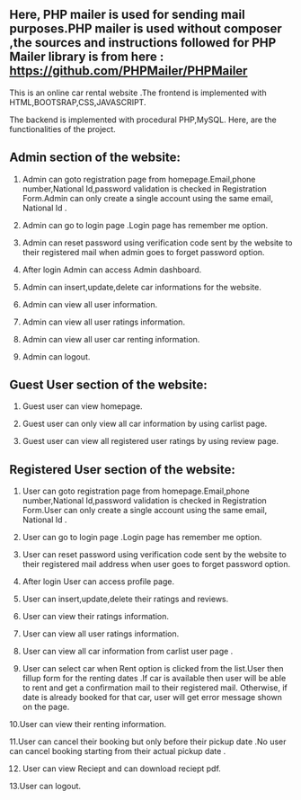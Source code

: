 Here, PHP mailer is used for sending mail purposes.PHP mailer is used without composer ,the sources and instructions followed for PHP Mailer library  is from here :
https://github.com/PHPMailer/PHPMailer
--------------------
This is an online car rental website .The frontend is implemented with HTML,BOOTSRAP,CSS,JAVASCRIPT.

The backend is implemented with procedural PHP,MySQL.
Here, are the functionalities of the project.

Admin section of the website:
-------------------
1. Admin can goto registration page from homepage.Email,phone number,National Id,password validation is checked in Registration Form.Admin can only create a single account using the 
same email, National Id .

2. Admin can go to login page .Login page has remember me option.

3. Admin can reset password using verification code sent by the website to their registered mail when admin goes to forget password option.

4. After login Admin can access Admin dashboard.

5. Admin can insert,update,delete car informations for the website.

6. Admin can view all user information.

7. Admin can view all user ratings information.

8. Admin can view all user car renting information.

9. Admin can logout.

Guest User section of the website:
-------------------
1. Guest user can view homepage.

2. Guest user can only view all car information by using carlist page.

3. Guest user can  view all registered user ratings by using review page.

Registered User section of the website:
-------------------
1. User can goto registration page from homepage.Email,phone number,National Id,password validation is checked in Registration Form.User can only create a single account using the 
same email, National Id .

2. User can go to login page .Login page has remember me option.

3. User can reset password using verification code sent by the website to their registered mail address when user goes to forget password option.

4. After login User can access profile page.

5. User can insert,update,delete their ratings and reviews.

6. User can view their ratings information.

7. User can view all user ratings information.

8. User can view all car information from carlist user page .

9. User can select car when Rent option is clicked from the list.User then  fillup form for the renting dates .If car is available then user will be able to rent and get
a confirmation mail to their registered mail. Otherwise, if date is already booked for that car, user will get error message shown on the page.

10.User can view their renting information.

11.User can cancel their booking but only before their pickup date .No user can cancel booking starting from their actual pickup date .

12. User can view Reciept and can download reciept pdf.

13.User can logout.




